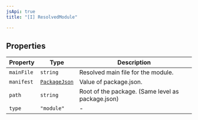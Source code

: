 ```yaml
---
jsApi: true
title: "[I] ResolvedModule"

---
```

## Properties

| Property | Type | Description |
| ------ | ------ | ------ |
| `mainFile` | `string` | Resolved main file for the module. |
| `manifest` | [`PackageJson`](PackageJson.md) | Value of package.json. |
| `path` | `string` | Root of the package. (Same level as package.json) |
| `type` | `"module"` | - |
